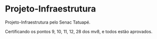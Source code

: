# Projeto-Infraestrutura
Projeto-Infraestrutura pelo Senac Tatuapé.

Certificando os pontos 9, 10, 11, 12, 28 dos mv8, e todos estão aprovados.

